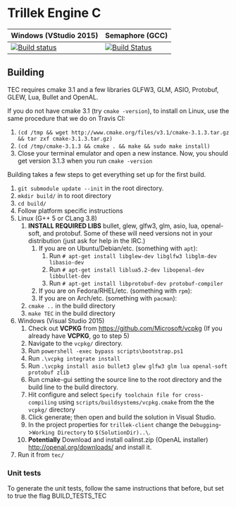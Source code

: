 # Trillek Engine C
| Windows (VStudio 2015)  | Semaphore (GCC) |
|-------------------------|-----------------|
| [![Build status](https://ci.appveyor.com/api/projects/status/809xi9ukwo7sgsip?svg=true)](https://ci.appveyor.com/project/adam4813/tec-hem9u) | [![Build Status](https://semaphoreci.com/api/v1/adam4813/trillek-team-tec/branches/master/shields_badge.svg)](https://semaphoreci.com/trillek-team/tec) |


## Building
TEC requires cmake 3.1 and a few libraries GLFW3, GLM, ASIO, Protobuf, GLEW, Lua, Bullet and OpenAL.

If you do not have cmake 3.1 (try `cmake -version`), to install on Linux, use the same procedure that we do on Travis CI:

1. `(cd /tmp && wget http://www.cmake.org/files/v3.1/cmake-3.1.3.tar.gz && tar zxf cmake-3.1.3.tar.gz)`
2. `(cd /tmp/cmake-3.1.3 && cmake . && make && sudo make install)`
3. Close your terminal emulator and open a new instance. Now, you should get version 3.1.3 when you run `cmake -version`

Building takes a few steps to get everything set up for the first build.

1. `git submodule update --init` in the root directory.
2. `mkdir build/` in to root directory
3. `cd build/`
4. Follow platform specific instructions 
  1. Linux (G++ 5 or CLang 3.8)
       1. **INSTALL REQUIRED LIBS** bullet, glew, glfw3, glm, asio, lua, openal-soft, and protobuf. Some of these will need versions not in your distribution (just ask for help in the IRC.)
            1. If you are on Ubuntu/Debian/etc. (something with `apt`):
                1. Run `# apt-get install libglew-dev libglfw3 libglm-dev libasio-dev`
                2. Run `# apt-get install liblua5.2-dev libopenal-dev  libbullet-dev`
                3. Run `# apt-get install libprotobuf-dev protobuf-compiler`
            2. If you are on Fedora/RHEL/etc. (something with `rpm`):
            3. If you are on Arch/etc. (something with `pacman`):
       2. `cmake ..` in the build directory
       3. `make TEC` in the build directory
  2. Windows (Visual Studio 2015)
     1. Check out **VCPKG** from https://github.com/Microsoft/vcpkg (If you already have **VCPKG**, go to step 5)
     2. Navigate to the `vcpkg/` directory.
     3. Run `powershell -exec bypass scripts\bootstrap.ps1`
     4. Run `.\vcpkg integrate install`
     5. Run `.\vcpkg install asio bullet3 glew glfw3 glm lua openal-soft protobuf zlib`
     6. Run cmake-gui setting the source line to the root directory and the build line to the build directory.
     7. Hit configure and select `Specify toolchain file for cross-compiling` using `scripts/buildsystems/vcpkg.cmake` from the the `vcpkg/` directory
     8. Click generate; then open and build the solution in Visual Studio.
     9. In the project properties for `trillek-client` change the `Debugging`->`Working Directory` to `$(SolutionDir)..\`.
     10. **Potentially** Download and install oalinst.zip (OpenAL installer) http://openal.org/downloads/ and install it.
5. Run it from `tec/`

### Unit tests
To generate the unit tests, follow the same instructions that before, but set to true the flag BUILD_TESTS_TEC
